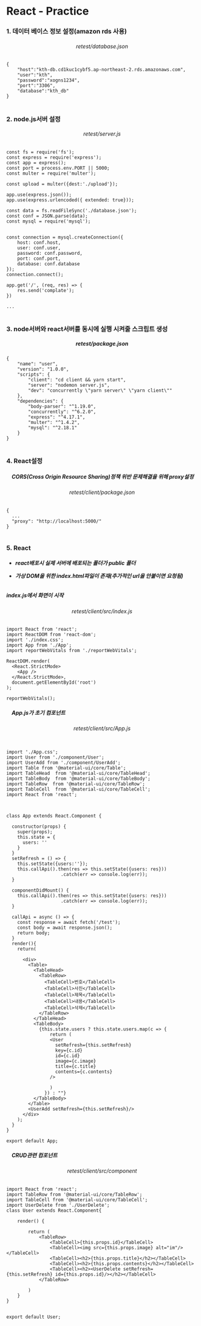 # React - Practice

<h3>1. 데이터 베이스 정보 설정(amazon rds 사용)</h3>
<div align="center"><h6>retest/database.json</h6></div>

```
{
    "host":"kth-db.cd1kuc1cybf5.ap-northeast-2.rds.amazonaws.com",
    "user":"kth",
    "password":"xogns1234",
    "port":"3306",
    "database":"kth_db"
}
```

#

<h3>2. node.js서버 설정</h3>
<div align="center"><h6>retest/server.js</h6></div>

```
const fs = require('fs');
const express = require('express');
const app = express();
const port = process.env.PORT || 5000;
const multer = require('multer');

const upload = multer({dest:'./upload'});

app.use(express.json());
app.use(express.urlencoded({ extended: true}));

const data = fs.readFileSync('./database.json');
const conf = JSON.parse(data);
const mysql = require('mysql');


const connection = mysql.createConnection({
    host: conf.host,
    user: conf.user,
    password: conf.password,
    port: conf.port,
    database: conf.database
});
connection.connect();

app.get('/', (req, res) => {
    res.send('complate');
})

...
```

#

<h3>3. node서버와 react서버를 동시에 실행 시켜줄 스크립트 생성</h3>
<div align="center"><h5>retest/package.json</h5></div>

```
{
    "name": "user",
    "version": "1.0.0",
    "scripts": {
        "client": "cd client && yarn start",
        "server": "nodemon server.js",
        "dev": "concurrently \"yarn server\" \"yarn client\""
    },
    "dependencies": {
        "body-parser": "^1.19.0",
        "concurrently": "^6.2.0",
        "express": "^4.17.1",
        "multer": "^1.4.2",
        "mysql": "^2.18.1"
    }
}
```

#

<h3>4. React설정</h3>

<h5>　CORS(Cross Origin Resource Sharing)정책 위반 문제해결을 위해 proxy설정</h5>
<div align="center"><h6>retest/client/package.json</h6></div>

```
{
  ...
  "proxy": "http://localhost:5000/"
}
```

#

<h3>5. React</h3>

<h5>
    
 - react배포시 실제 서버에 배포되는 폴더가 public 폴더<br>
 
 - 가상 DOM을 위한 index.html파일이 존재(추가적인 url을 안붙이면 요청됨)
<br>
index.js에서 화면이 시작</h5>
<div align="center"><h6>retest/client/src/index.js</h6></div>

```
import React from 'react';
import ReactDOM from 'react-dom';
import './index.css';
import App from './App';
import reportWebVitals from './reportWebVitals';

ReactDOM.render(
  <React.StrictMode>
    <App />
  </React.StrictMode>,
  document.getElementById('root')
);

reportWebVitals();
```

<h5>　App.js가 초기 컴포넌트</h5>

<div align="center"><h6>retest/client/src/App.js</h6></div>

```

import './App.css';
import User from './component/User';
import UserAdd from './component/UserAdd';
import Table from '@material-ui/core/Table';
import TableHead  from '@material-ui/core/TableHead';
import TableBody  from '@material-ui/core/TableBody';
import TableRow  from '@material-ui/core/TableRow';
import TableCell  from '@material-ui/core/TableCell';
import React from 'react';



class App extends React.Component {
  
  constructor(props) {
    super(props);
    this.state = {
      users: ''
    }
  }
  setRefresh = () => {
    this.setState({users:''});
    this.callApi().then(res => this.setState({users: res}))
                    .catch(err => console.log(err));
  }

  componentDidMount() {
    this.callApi().then(res => this.setState({users: res}))
                    .catch(err => console.log(err));
  }
  
  callApi = async () => {
    const response = await fetch('/test');
    const body = await response.json();
    return body;
  }
  render(){
    return(
      
      <div>
        <Table>
          <TableHead>
            <TableRow>
              <TableCell>번호</TableCell>
              <TableCell>사진</TableCell>
              <TableCell>제목</TableCell>
              <TableCell>내용</TableCell>
              <TableCell>삭제</TableCell>
            </TableRow>
          </TableHead>
          <TableBody>
            {this.state.users ? this.state.users.map(c => { 
                return (
                <User 
                  setRefresh={this.setRefresh}
                  key={c.id}
                  id={c.id}
                  image={c.image}
                  title={c.title}
                  contents={c.contents}
                />
                
                )
              }) : ""} 
          </TableBody>
        </Table>
        <UserAdd setRefresh={this.setRefresh}/>
      </div>
    );
  }
}

export default App;
```

<h5>　CRUD관련 컴포넌트</h5>

<div align="center"><h6>retest/client/src/component</h6></div>

```
import React from 'react';
import TableRow from '@material-ui/core/TableRow';
import TableCell from '@material-ui/core/TableCell';
import UserDelete from './UserDelete';
class User extends React.Component{
   
    render() {
    
        return (
            <TableRow>
                <TableCell>{this.props.id}</TableCell>
                <TableCell><img src={this.props.image} alt="im"/></TableCell>
                <TableCell><h2>{this.props.title}</h2></TableCell>
                <TableCell><h2>{this.props.contents}</h2></TableCell>
                <TableCell><h2><UserDelete setRefresh={this.setRefresh} id={this.props.id}/></h2></TableCell>
            </TableRow>
      
        )
    }
}


export default User;
```
